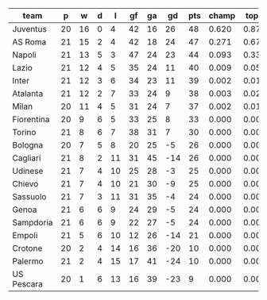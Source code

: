 |    team    | p  | w  | d | l  | gf | ga | gd  | pts | champ | top2  | top3  | top4  |  5-7  | bot4  | bot3  | bot2  |
|------------|----|----|---|----|----|----|-----|-----|-------|-------|-------|-------|-------|-------|-------|-------|
| Juventus   | 20 | 16 | 0 |  4 | 42 | 16 |  26 |  48 | 0.620 | 0.874 | 0.966 | 0.991 | 0.009 | 0.000 | 0.000 | 0.000|
| AS Roma    | 21 | 15 | 2 |  4 | 42 | 18 |  24 |  47 | 0.271 | 0.676 | 0.884 | 0.955 | 0.044 | 0.000 | 0.000 | 0.000|
| Napoli     | 21 | 13 | 5 |  3 | 47 | 24 |  23 |  44 | 0.093 | 0.337 | 0.705 | 0.863 | 0.131 | 0.000 | 0.000 | 0.000|
| Lazio      | 21 | 12 | 4 |  5 | 35 | 24 |  11 |  40 | 0.009 | 0.058 | 0.200 | 0.461 | 0.452 | 0.000 | 0.000 | 0.000|
| Inter      | 21 | 12 | 3 |  6 | 34 | 23 |  11 |  39 | 0.002 | 0.016 | 0.059 | 0.175 | 0.539 | 0.000 | 0.000 | 0.000|
| Atalanta   | 21 | 12 | 2 |  7 | 33 | 24 |   9 |  38 | 0.003 | 0.021 | 0.091 | 0.257 | 0.562 | 0.000 | 0.000 | 0.000|
| Milan      | 20 | 11 | 4 |  5 | 31 | 24 |   7 |  37 | 0.002 | 0.017 | 0.069 | 0.203 | 0.545 | 0.000 | 0.000 | 0.000|
| Fiorentina | 20 |  9 | 6 |  5 | 33 | 25 |   8 |  33 | 0.000 | 0.003 | 0.020 | 0.070 | 0.411 | 0.000 | 0.000 | 0.000|
| Torino     | 21 |  8 | 6 |  7 | 38 | 31 |   7 |  30 | 0.000 | 0.001 | 0.005 | 0.024 | 0.257 | 0.000 | 0.000 | 0.000|
| Bologna    | 20 |  7 | 5 |  8 | 20 | 25 |  -5 |  26 | 0.000 | 0.000 | 0.000 | 0.001 | 0.023 | 0.030 | 0.002 | 0.000|
| Cagliari   | 21 |  8 | 2 | 11 | 31 | 45 | -14 |  26 | 0.000 | 0.000 | 0.000 | 0.000 | 0.005 | 0.082 | 0.011 | 0.001|
| Udinese    | 21 |  7 | 4 | 10 | 25 | 28 |  -3 |  25 | 0.000 | 0.000 | 0.000 | 0.000 | 0.006 | 0.058 | 0.008 | 0.001|
| Chievo     | 21 |  7 | 4 | 10 | 21 | 30 |  -9 |  25 | 0.000 | 0.000 | 0.000 | 0.000 | 0.004 | 0.080 | 0.011 | 0.002|
| Sassuolo   | 21 |  7 | 3 | 11 | 31 | 35 |  -4 |  24 | 0.000 | 0.000 | 0.000 | 0.000 | 0.004 | 0.114 | 0.015 | 0.001|
| Genoa      | 21 |  6 | 6 |  9 | 24 | 29 |  -5 |  24 | 0.000 | 0.000 | 0.000 | 0.000 | 0.002 | 0.121 | 0.015 | 0.002|
| Sampdoria  | 21 |  6 | 6 |  9 | 22 | 27 |  -5 |  24 | 0.000 | 0.000 | 0.000 | 0.000 | 0.006 | 0.076 | 0.011 | 0.001|
| Empoli     | 21 |  5 | 6 | 10 | 12 | 26 | -14 |  21 | 0.000 | 0.000 | 0.000 | 0.000 | 0.000 | 0.490 | 0.115 | 0.025|
| Crotone    | 20 |  2 | 4 | 14 | 16 | 36 | -20 |  10 | 0.000 | 0.000 | 0.000 | 0.000 | 0.000 | 0.974 | 0.913 | 0.565|
| Palermo    | 21 |  2 | 4 | 15 | 17 | 41 | -24 |  10 | 0.000 | 0.000 | 0.000 | 0.000 | 0.000 | 0.989 | 0.952 | 0.697|
| US Pescara | 20 |  1 | 6 | 13 | 16 | 39 | -23 |   9 | 0.000 | 0.000 | 0.000 | 0.000 | 0.000 | 0.987 | 0.947 | 0.704|
